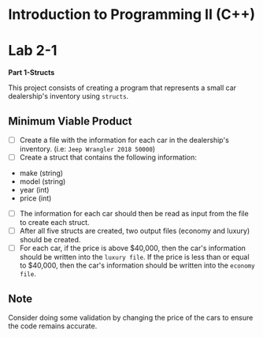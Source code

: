 # Introduction to Programming II (C++) 
# Lab  2-1
**Part 1-Structs**

This project consists of creating a program that represents a small car dealership's inventory using `structs`. 

## Minimum Viable Product

- [ ] Create a file with the information for each car in the dealership's inventory. (i.e: `Jeep Wrangler 2018 50000`) 
- [ ]  Create a struct that contains the following information: 
- make (string) 
- model (string) 
- year (int) 
- price (int) 


- [ ] The information for each car should then be read as input from the file to create each struct. 
- [ ] After all five structs are created, two output files (economy and luxury) should be created. 
- [ ] For each car, if the price is above $40,000, then the car's information should be written into the `luxury file`. If the price is less than or equal to $40,000, then the car's information should be written into the `economy file`. 

## Note
Consider doing some validation by changing the price of the cars to ensure the code remains accurate. 
